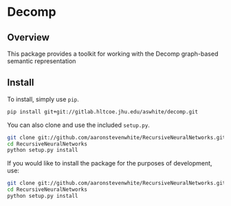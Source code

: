 # Decomp

## Overview

This package provides a toolkit for working with the Decomp graph-based semantic representation

## Install

To install, simply use `pip`.

```bash
pip install git+git://gitlab.hltcoe.jhu.edu/aswhite/decomp.git
```

You can also clone and use the included `setup.py`.

```bash
git clone git://github.com/aaronstevenwhite/RecursiveNeuralNetworks.git
cd RecursiveNeuralNetworks
python setup.py install
```

If you would like to install the package for the purposes of development, use:

```bash
git clone git://github.com/aaronstevenwhite/RecursiveNeuralNetworks.git
cd RecursiveNeuralNetworks
python setup.py install
```
